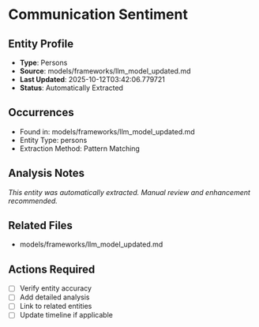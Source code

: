 # Communication Sentiment

## Entity Profile
- **Type**: Persons
- **Source**: models/frameworks/llm_model_updated.md
- **Last Updated**: 2025-10-12T03:42:06.779721
- **Status**: Automatically Extracted

## Occurrences
- Found in: models/frameworks/llm_model_updated.md
- Entity Type: persons
- Extraction Method: Pattern Matching

## Analysis Notes
*This entity was automatically extracted. Manual review and enhancement recommended.*

## Related Files
- models/frameworks/llm_model_updated.md

## Actions Required
- [ ] Verify entity accuracy
- [ ] Add detailed analysis
- [ ] Link to related entities
- [ ] Update timeline if applicable
